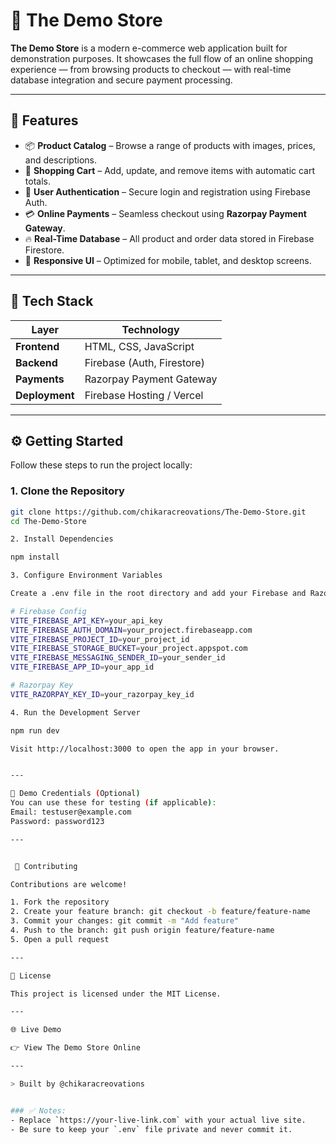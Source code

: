 # 🛒 The Demo Store

**The Demo Store** is a modern e-commerce web application built for demonstration purposes. It showcases the full flow of an online shopping experience — from browsing products to checkout — with real-time database integration and secure payment processing.

---

## 🚀 Features

- 📦 **Product Catalog** – Browse a range of products with images, prices, and descriptions.
- 🛒 **Shopping Cart** – Add, update, and remove items with automatic cart totals.
- 🔐 **User Authentication** – Secure login and registration using Firebase Auth.
- 💳 **Online Payments** – Seamless checkout using **Razorpay Payment Gateway**.
- 🔥 **Real-Time Database** – All product and order data stored in Firebase Firestore.
- 📱 **Responsive UI** – Optimized for mobile, tablet, and desktop screens.

---

## 🧰 Tech Stack

| Layer       | Technology                    |
|-------------|-------------------------------|
| **Frontend**| HTML, CSS, JavaScript         |
| **Backend** | Firebase (Auth, Firestore)    |
| **Payments**| Razorpay Payment Gateway      |
| **Deployment** | Firebase Hosting / Vercel |

---

## ⚙️ Getting Started

Follow these steps to run the project locally:

### 1. Clone the Repository

```bash
git clone https://github.com/chikaracreovations/The-Demo-Store.git
cd The-Demo-Store

2. Install Dependencies

npm install

3. Configure Environment Variables

Create a .env file in the root directory and add your Firebase and Razorpay credentials:

# Firebase Config
VITE_FIREBASE_API_KEY=your_api_key
VITE_FIREBASE_AUTH_DOMAIN=your_project.firebaseapp.com
VITE_FIREBASE_PROJECT_ID=your_project_id
VITE_FIREBASE_STORAGE_BUCKET=your_project.appspot.com
VITE_FIREBASE_MESSAGING_SENDER_ID=your_sender_id
VITE_FIREBASE_APP_ID=your_app_id

# Razorpay Key
VITE_RAZORPAY_KEY_ID=your_razorpay_key_id

4. Run the Development Server

npm run dev

Visit http://localhost:3000 to open the app in your browser.


---

🧪 Demo Credentials (Optional)
You can use these for testing (if applicable):
Email: testuser@example.com
Password: password123

---


 🤝 Contributing

Contributions are welcome!

1. Fork the repository
2. Create your feature branch: git checkout -b feature/feature-name
3. Commit your changes: git commit -m "Add feature"
4. Push to the branch: git push origin feature/feature-name
5. Open a pull request

---

📄 License

This project is licensed under the MIT License.

---

🌐 Live Demo

👉 View The Demo Store Online

---

> Built️ by @chikaracreovations


### ✅ Notes:
- Replace `https://your-live-link.com` with your actual live site.
- Be sure to keep your `.env` file private and never commit it.

